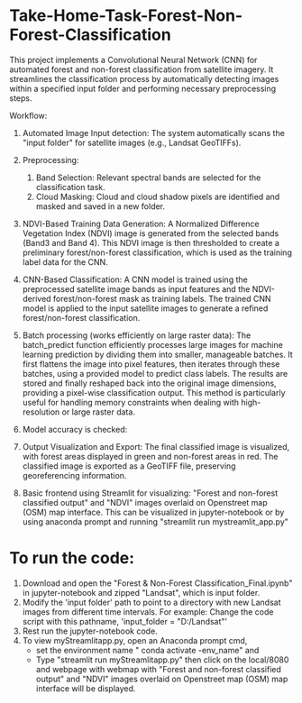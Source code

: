 # Take-Home-Task-Forest-Non-Forest-Classification 

This project implements a Convolutional Neural Network (CNN) for automated forest and non-forest classification from satellite imagery. It streamlines the classification process by automatically detecting images within a specified input folder and performing necessary preprocessing steps.

Workflow:

1) Automated Image Input detection:
   The system automatically scans the "input folder" for satellite images (e.g., Landsat GeoTIFFs).

2) Preprocessing:
   1) Band Selection: Relevant spectral bands are selected for the classification task.
   2) Cloud Masking: Cloud and cloud shadow pixels are identified and masked and saved in a new folder.

3) NDVI-Based Training Data Generation: A Normalized Difference Vegetation Index (NDVI) image is generated from the selected bands (Band3 and Band 4). This NDVI image is then thresholded to create a preliminary forest/non-forest classification, which is used as the training label data for the CNN.

4) CNN-Based Classification:
   A CNN model is trained using the preprocessed satellite image bands as input features and the NDVI-derived forest/non-forest mask as training labels.
    The trained CNN model is applied to the input satellite images to generate a refined forest/non-forest classification.

5) Batch processing (works efficiently on large raster data):
    The batch_predict function efficiently processes large images for machine learning prediction by dividing them into smaller, manageable batches. It first flattens the image into pixel features, then iterates through these batches, using a provided model to predict class labels. The results are stored and finally reshaped back into the original image dimensions, providing a pixel-wise classification output. This method is particularly useful for handling memory constraints when dealing with high-resolution or large raster data.

7) Model accuracy is checked:

8) Output Visualization and Export: The final classified image is visualized, with forest areas displayed in green and non-forest areas in red. The classified image is exported as a GeoTIFF file, preserving georeferencing information.

9) Basic frontend  using Streamlit for visualizing: "Forest and non-forest classified output" and "NDVI" images overlaid on Openstreet map (OSM) map interface. This can be visualized in jupyter-notebook or by using anaconda prompt and running "streamlit run mystreamlit_app.py"


# To run the code:
1) Download and open the "Forest & Non-Forest Classification_Final.ipynb" in jupyter-notebook and zipped "Landsat", which is input folder.
2) Modify the 'input folder' path to point to a directory with new Landsat images from different time intervals. For example: Change the code script with this pathname, 'input_folder = "D:/Landsat"'
3) Rest run the jupyter-notebook code.
4) To view myStreamlitapp.py, open an Anaconda prompt cmd,
      - set the environment name " conda activate -env_name" and
      - Type "streamlit run myStreamlitapp.py" then click on the local/8080 and webpage with webmap with "Forest and non-forest classified output" and "NDVI" images overlaid on Openstreet map (OSM) map interface will be displayed. 
